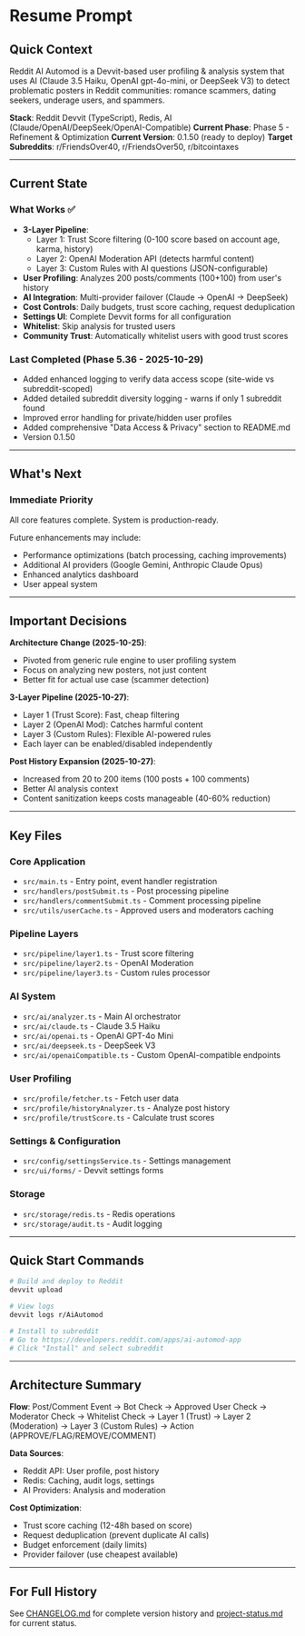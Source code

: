 # Resume Prompt

## Quick Context

Reddit AI Automod is a Devvit-based user profiling & analysis system that uses AI (Claude 3.5 Haiku, OpenAI gpt-4o-mini, or DeepSeek V3) to detect problematic posters in Reddit communities: romance scammers, dating seekers, underage users, and spammers.

**Stack**: Reddit Devvit (TypeScript), Redis, AI (Claude/OpenAI/DeepSeek/OpenAI-Compatible)
**Current Phase**: Phase 5 - Refinement & Optimization
**Current Version**: 0.1.50 (ready to deploy)
**Target Subreddits**: r/FriendsOver40, r/FriendsOver50, r/bitcointaxes

---

## Current State

### What Works ✅
- **3-Layer Pipeline**:
  - Layer 1: Trust Score filtering (0-100 score based on account age, karma, history)
  - Layer 2: OpenAI Moderation API (detects harmful content)
  - Layer 3: Custom Rules with AI questions (JSON-configurable)
- **User Profiling**: Analyzes 200 posts/comments (100+100) from user's history
- **AI Integration**: Multi-provider failover (Claude → OpenAI → DeepSeek)
- **Cost Controls**: Daily budgets, trust score caching, request deduplication
- **Settings UI**: Complete Devvit forms for all configuration
- **Whitelist**: Skip analysis for trusted users
- **Community Trust**: Automatically whitelist users with good trust scores

### Last Completed (Phase 5.36 - 2025-10-29)
- Added enhanced logging to verify data access scope (site-wide vs subreddit-scoped)
- Added detailed subreddit diversity logging - warns if only 1 subreddit found
- Improved error handling for private/hidden user profiles
- Added comprehensive "Data Access & Privacy" section to README.md
- Version 0.1.50

---

## What's Next

### Immediate Priority

All core features complete. System is production-ready.

Future enhancements may include:
- Performance optimizations (batch processing, caching improvements)
- Additional AI providers (Google Gemini, Anthropic Claude Opus)
- Enhanced analytics dashboard
- User appeal system

---

## Important Decisions

**Architecture Change (2025-10-25)**:
- Pivoted from generic rule engine to user profiling system
- Focus on analyzing new posters, not just content
- Better fit for actual use case (scammer detection)

**3-Layer Pipeline (2025-10-27)**:
- Layer 1 (Trust Score): Fast, cheap filtering
- Layer 2 (OpenAI Mod): Catches harmful content
- Layer 3 (Custom Rules): Flexible AI-powered rules
- Each layer can be enabled/disabled independently

**Post History Expansion (2025-10-27)**:
- Increased from 20 to 200 items (100 posts + 100 comments)
- Better AI analysis context
- Content sanitization keeps costs manageable (40-60% reduction)

---

## Key Files

### Core Application
- `src/main.ts` - Entry point, event handler registration
- `src/handlers/postSubmit.ts` - Post processing pipeline
- `src/handlers/commentSubmit.ts` - Comment processing pipeline
- `src/utils/userCache.ts` - Approved users and moderators caching

### Pipeline Layers
- `src/pipeline/layer1.ts` - Trust score filtering
- `src/pipeline/layer2.ts` - OpenAI Moderation
- `src/pipeline/layer3.ts` - Custom rules processor

### AI System
- `src/ai/analyzer.ts` - Main AI orchestrator
- `src/ai/claude.ts` - Claude 3.5 Haiku
- `src/ai/openai.ts` - OpenAI GPT-4o Mini
- `src/ai/deepseek.ts` - DeepSeek V3
- `src/ai/openaiCompatible.ts` - Custom OpenAI-compatible endpoints

### User Profiling
- `src/profile/fetcher.ts` - Fetch user data
- `src/profile/historyAnalyzer.ts` - Analyze post history
- `src/profile/trustScore.ts` - Calculate trust scores

### Settings & Configuration
- `src/config/settingsService.ts` - Settings management
- `src/ui/forms/` - Devvit settings forms

### Storage
- `src/storage/redis.ts` - Redis operations
- `src/storage/audit.ts` - Audit logging

---

## Quick Start Commands

```bash
# Build and deploy to Reddit
devvit upload

# View logs
devvit logs r/AiAutomod

# Install to subreddit
# Go to https://developers.reddit.com/apps/ai-automod-app
# Click "Install" and select subreddit
```

---

## Architecture Summary

**Flow**: Post/Comment Event → Bot Check → Approved User Check → Moderator Check → Whitelist Check → Layer 1 (Trust) → Layer 2 (Moderation) → Layer 3 (Custom Rules) → Action (APPROVE/FLAG/REMOVE/COMMENT)

**Data Sources**:
- Reddit API: User profile, post history
- Redis: Caching, audit logs, settings
- AI Providers: Analysis and moderation

**Cost Optimization**:
- Trust score caching (12-48h based on score)
- Request deduplication (prevent duplicate AI calls)
- Budget enforcement (daily limits)
- Provider failover (use cheapest available)

---

## For Full History

See [CHANGELOG.md](/home/cdm/redditmod/CHANGELOG.md) for complete version history and [project-status.md](/home/cdm/redditmod/docs/project-status.md) for current status.
